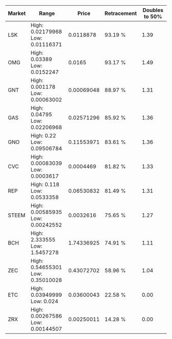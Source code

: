 | Market | Range | Price| Retracement | Doubles to 50% |
| --- | --- | --- | --- | --- |
| LSK | High: 0.02179968<br />Low: 0.01116371 | 0.0118878 | 93.19 % | 1.39 |
| OMG | High: 0.03389<br />Low: 0.0152247 | 0.0165 | 93.17 % | 1.49 |
| GNT | High: 0.001178<br />Low: 0.00063002 | 0.00069048 | 88.97 % | 1.31 |
| GAS | High: 0.04795<br />Low: 0.02206968 | 0.02571296 | 85.92 % | 1.36 |
| GNO | High: 0.22<br />Low: 0.09506784 | 0.11553971 | 83.61 % | 1.36 |
| CVC | High: 0.00083039<br />Low: 0.0003617 | 0.0004469 | 81.82 % | 1.33 |
| REP | High: 0.118<br />Low: 0.0533358 | 0.06530832 | 81.49 % | 1.31 |
| STEEM | High: 0.00585935<br />Low: 0.00242552 | 0.0032616 | 75.65 % | 1.27 |
| BCH | High: 2.333555<br />Low: 1.5457278 | 1.74336925 | 74.91 % | 1.11 |
| ZEC | High: 0.54655301<br />Low: 0.35010028 | 0.43072702 | 58.96 % | 1.04 |
| ETC | High: 0.03949999<br />Low: 0.024 | 0.03600043 | 22.58 % | 0.00 |
| ZRX | High: 0.00267586<br />Low: 0.00144507 | 0.00250011 | 14.28 % | 0.00 |
